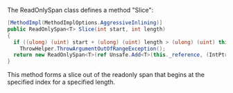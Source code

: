 The ReadOnlySpan class defines a method "Slice":
```C#
[MethodImpl(MethodImplOptions.AggressiveInlining)]
public ReadOnlySpan<T> Slice(int start, int length)
{
  if ((ulong) (uint) start + (ulong) (uint) length > (ulong) (uint) this._length)
    ThrowHelper.ThrowArgumentOutOfRangeException();
  return new ReadOnlySpan<T>(ref Unsafe.Add<T>(this._reference, (IntPtr) (uint) start), length);
}
```
This method forms a slice out of the readonly span that begins at the specified index for a specified length.